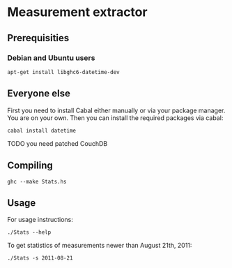 # Measurement extractor

## Prerequisities

### Debian and Ubuntu users

    apt-get install libghc6-datetime-dev

## Everyone else

First you need to install Cabal either manually or via your package
manager. You are on your own. Then you can install the required
packages via cabal:

    cabal install datetime

TODO you need patched CouchDB

## Compiling

    ghc --make Stats.hs

## Usage

For usage instructions:

    ./Stats --help

To get statistics of measurements newer than August 21th, 2011:

    ./Stats -s 2011-08-21
